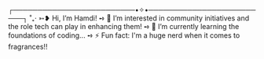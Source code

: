 ┌─────────────────────────•✧•─────────────────────────┐ 
˚₊· ➳❥  Hi, I’m Hamdi! 
➺ 👀 I’m interested in community initiatives and the role tech can play in enhancing them!
➺ 🌱 I’m currently learning the foundations of coding...
➺ ⚡ Fun fact: I'm a huge nerd when it comes to fragrances!! 

<!---
hamdayy/hamdayy is a ✨ special ✨ repository because its `README.md` (this file) appears on your GitHub profile.
You can click the Preview link to take a look at your changes.
--->
